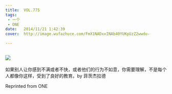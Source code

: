```yaml
---
title:	VOL.775
tags:
 - 一个
 - ONE
date:	2014/11/21 1:42:39
cover:	http://image.wufazhuce.com/FmX1NADxxINAb40YUKpUzZ2wwdu-

---
```

![](http://image.wufazhuce.com/FmX1NADxxINAb40YUKpUzZ2wwdu-)
---

如果别人让你感到不满或者不快，或者他们的行为不如意，你需要理解，不是每个人都像你这样，受到了良好的教育。by 菲茨杰拉德
 
Reprinted from ONE
